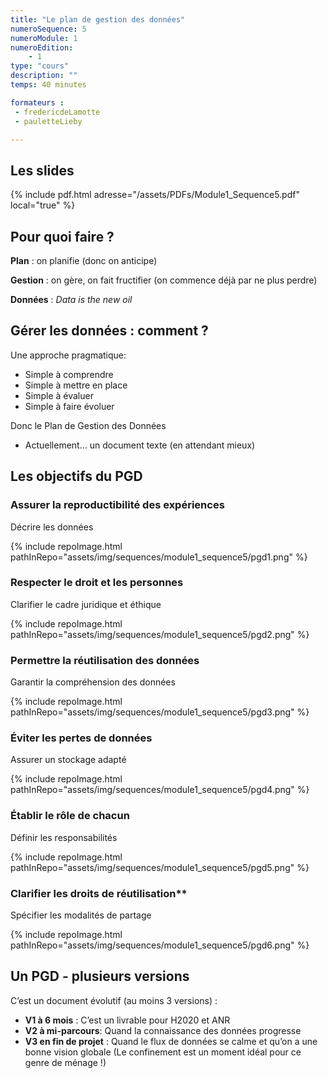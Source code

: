 ```yaml
---
title: "Le plan de gestion des données"
numeroSequence: 5
numeroModule: 1
numeroEdition:
    - 1
type: "cours"
description: ""
temps: 40 minutes

formateurs : 
 - fredericdeLamotte
 - pauletteLieby

---
```


## Les slides

{% include pdf.html adresse="/assets/PDFs/Module1_Sequence5.pdf" local="true" %}

## Pour quoi faire ?

**Plan** : on planifie (donc on anticipe)

**Gestion** : on gère, on fait fructifier (on commence déjà par ne plus perdre)

**Données** : *Data is the new oil*

## Gérer les données : comment ?

Une approche pragmatique: 

- Simple à comprendre
- Simple à mettre en place
- Simple à évaluer
- Simple à faire évoluer

Donc le Plan de Gestion des Données

- Actuellement… un document texte (en attendant mieux)

## Les objectifs du PGD

### Assurer la reproductibilité des expériences

Décrire les données

{% include repoImage.html pathInRepo="assets/img/sequences/module1_sequence5/pgd1.png" %}

### Respecter le droit et les personnes

Clarifier le cadre juridique et éthique

{% include repoImage.html pathInRepo="assets/img/sequences/module1_sequence5/pgd2.png" %}

### Permettre la réutilisation des données

Garantir la compréhension des données

{% include repoImage.html pathInRepo="assets/img/sequences/module1_sequence5/pgd3.png" %}

### Éviter les pertes de données

Assurer un stockage adapté

{% include repoImage.html pathInRepo="assets/img/sequences/module1_sequence5/pgd4.png" %}

### Établir le rôle de chacun

Définir les responsabilités

{% include repoImage.html pathInRepo="assets/img/sequences/module1_sequence5/pgd5.png" %}

### Clarifier les droits de réutilisation** 

Spécifier les modalités de partage

{% include repoImage.html pathInRepo="assets/img/sequences/module1_sequence5/pgd6.png" %}

## Un PGD - plusieurs versions

C’est un document évolutif (au moins 3 versions) :

- **V1 à 6 mois** : C’est un livrable pour H2020 et ANR
- **V2 à mi-parcours**: Quand la connaissance des données progresse
- **V3 en fin de projet** : Quand le flux de données se calme et qu’on a une bonne vision globale (Le confinement est un moment idéal pour ce genre de ménage !)
